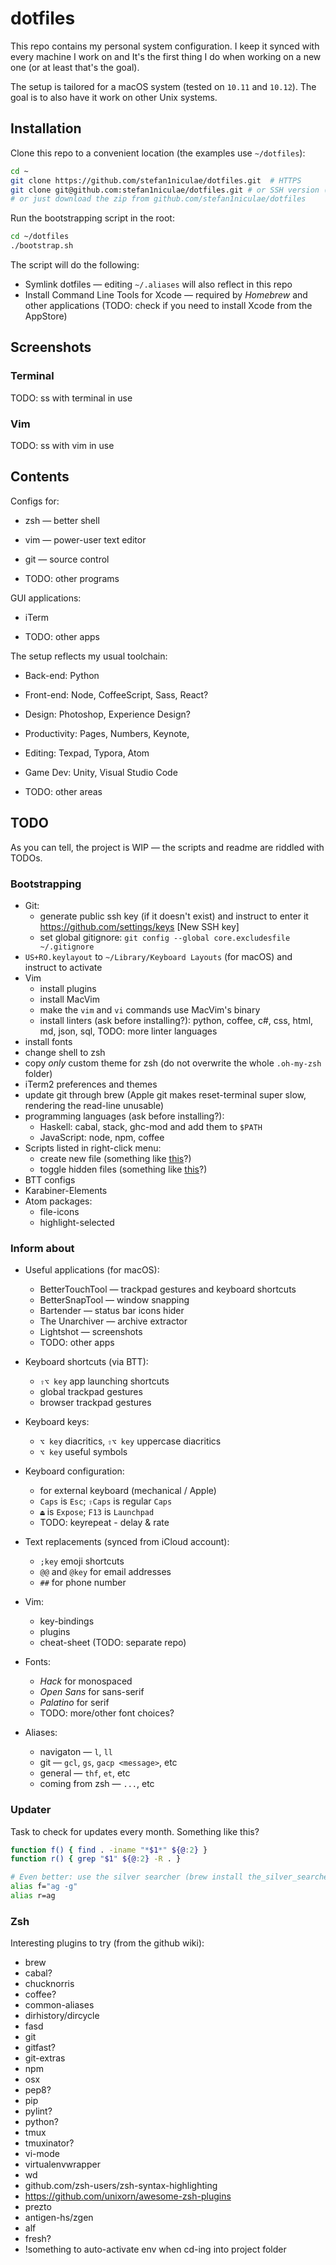 # dotfiles

This repo contains my personal system configuration. I keep it synced with every machine I work on and It's the first thing I do when working on a new one (or at least that's the goal).

The setup is tailored for a macOS system (tested on `10.11` and `10.12`). The goal is to also have it work on other Unix systems.



## Installation

Clone this repo to a convenient location (the examples use `~/dotfiles`):

```bash
cd ~
git clone https://github.com/stefan1niculae/dotfiles.git  # HTTPS
git clone git@github.com:stefan1niculae/dotfiles.git # or SSH version (if you configured it already)
# or just download the zip from github.com/stefan1niculae/dotfiles
```

Run the bootstrapping script in the root:

```bash
cd ~/dotfiles
./bootstrap.sh
```

The script will do the following:

- Symlink dotfiles — editing `~/.aliases` will also reflect in this repo
- Install Command Line Tools for Xcode — required by _Homebrew_ and other applications (TODO: check if you need to install Xcode from the AppStore)



## Screenshots

### Terminal

TODO: ss with terminal in use

### Vim

TODO: ss with vim in use



## Contents

Configs for:

* zsh — better shell

* vim — power-user text editor

* git — source control

* TODO: other programs





GUI applications:

* iTerm

* TODO: other apps





The setup reflects my usual toolchain:

* Back-end: Python

* Front-end: Node, CoffeeScript, Sass, React?

* Design: Photoshop, Experience Design?

* Productivity: Pages, Numbers, Keynote, 

* Editing: Texpad, Typora, Atom

* Game Dev: Unity, Visual Studio Code

* TODO: other areas




## TODO

As you can tell, the project is WIP — the scripts and readme are riddled with TODOs.

### Bootstrapping

* Git:
  * generate public ssh key (if it doesn't exist) and instruct to enter it https://github.com/settings/keys [New SSH key]
  * set global gitignore: `git config --global core.excludesfile ~/.gitignore`
* `US+RO.keylayout` to `~/Library/Keyboard Layouts` (for macOS) and instruct to activate
* Vim
  * install plugins
  * install MacVim
  * make the `vim` and `vi` commands use MacVim's binary
  * install linters (ask before installing?): python, coffee, c#, css, html, md, json, sql, TODO: more linter languages
* install fonts
* change shell to zsh
* copy _only_ custom theme for zsh (do not overwrite the whole `.oh-my-zsh` folder)
* iTerm2 preferences and themes
* update git through brew (Apple git makes reset-terminal super slow, rendering the read-line unusable)
* programming languages (ask before installing?):
  * Haskell: cabal, stack, ghc-mod and add them to `$PATH`
  * JavaScript: node, npm, coffee
* Scripts listed in right-click menu:
  * create new file (something like [this](http://hints.macworld.com/article.php?story=20100509134904820)?)
  * toggle hidden files (something like [this](https://blog.bertvanlangen.com/articles/toggle-hidden-files-finder-os-x-10-10-yosemite/)?)
* BTT configs
* Karabiner-Elements
* Atom packages:
  * file-icons
  * highlight-selected




### Inform about

* Useful applications (for macOS):

  * BetterTouchTool — trackpad gestures and keyboard shortcuts
  * BetterSnapTool — window snapping
  * Bartender — status bar icons hider
  * The Unarchiver — archive extractor
  * Lightshot — screenshots
  * TODO: other apps

* Keyboard shortcuts (via BTT):

  - `⇧⌥ key` app launching shortcuts
  - global trackpad gestures
  - browser trackpad gestures

* Keyboard keys:
  * `⌥ key` diacritics, `⇧⌥ key` uppercase diacritics
  * `⌥ key` useful symbols

* Keyboard configuration:

  * for external keyboard (mechanical / Apple)
  * `Caps` is `Esc`; `⇧Caps` is regular `Caps`
  * `⏏` is `Expose`; `F13` is `Launchpad`
  * TODO:   keyrepeat - delay & rate

* Text replacements (synced from iCloud account):

  * `;key` emoji shortcuts
  * `@@` and `@key` for email addresses
  * `##` for phone number

* Vim:

  * key-bindings
  * plugins
  * cheat-sheet (TODO: separate repo)

* Fonts:

  * _Hack_ for monospaced
  * _Open Sans_ for sans-serif
  * _Palatino_ for serif
  * TODO: more/other font choices?

* Aliases:

  * navigaton — `l`, `ll`
  * git — `gcl`, `gs`, `gacp <message>`, etc
  * general — `thf`, `et`, etc
  * coming from zsh — `...`, etc




### Updater

Task to check for updates every month. Something like this?
```bash
function f() { find . -iname "*$1*" ${@:2} }
function r() { grep "$1" ${@:2} -R . }

# Even better: use the silver searcher (brew install the_silver_searcher)
alias f="ag -g"
alias r=ag
```


### Zsh

Interesting plugins to try (from the github wiki):

* brew
* cabal?
* chucknorris
* coffee?
* common-aliases
* dirhistory/dircycle
* fasd
* git
* gitfast?
* git-extras
* npm
* osx
* pep8?
* pip
* pylint?
* python?
* tmux
* tmuxinator?
* vi-mode
* virtualenvwrapper
* wd
* github.com/zsh-users/zsh-syntax-highlighting
* https://github.com/unixorn/awesome-zsh-plugins
* prezto
* antigen-hs/zgen
* alf
* fresh?
* !something to auto-activate env when cd-ing into project folder
